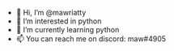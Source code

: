 - 👋 Hi, I’m @mawriatty
- 👀 I’m interested in python
- 🌱 I’m currently learning python
- 📫 You can reach me on discord: maw#4905

<!---
mawriatty/mawriatty is a ✨ special ✨ repository because its `README.md` (this file) appears on your GitHub profile.
You can click the Preview link to take a look at your changes.
--->
